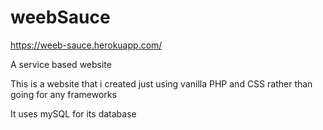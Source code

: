 # weebSauce

https://weeb-sauce.herokuapp.com/

A service based website

This is a website that i created just using vanilla PHP and CSS rather than going for any frameworks

It uses mySQL for its database
